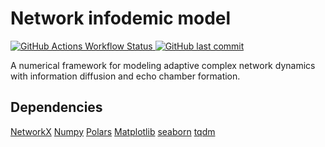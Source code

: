# Network infodemic model
[![GitHub Actions Workflow Status](https://img.shields.io/github/actions/workflow/status/garland-culbreth/network-infodemic-model/.github%2Fworkflows%2Fpytest.yml?style=flat-square&logo=github&label=nim&labelColor=%2332383f&color=%232da44e)
](https://github.com/garland-culbreth/network-infodemic-model/actions/workflows/pytest.yml) [![GitHub last commit](https://img.shields.io/github/last-commit/garland-culbreth/network-infodemic-model?style=flat-square&logo=git&logoColor=%23f5f5f5&labelColor=%2332383f&color=%238250df)](https://github.com/garland-culbreth/network-infodemic-model/commits/main/)

A numerical framework for modeling adaptive complex network dynamics with information diffusion and echo chamber formation.

## Dependencies

[NetworkX](https://networkx.org/) [Numpy](https://numpy.org/) [Polars](https://pola.rs/) [Matplotlib](https://matplotlib.org/) [seaborn](https://seaborn.pydata.org/) [tqdm](https://tqdm.github.io/)
